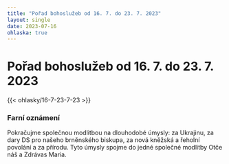 ```yaml
---
title: "Pořad bohoslužeb od 16. 7. do 23. 7. 2023"
layout: single
date: 2023-07-16
ohlaska: true
---
```

# Pořad bohoslužeb od 16. 7. do 23. 7. 2023

{{< ohlasky/16-7-23-7-23 >}}

### Farní oznámení

Pokračujme společnou modlitbou na dlouhodobé úmysly: za Ukrajinu, za dary DS pro našeho brněnského biskupa, za nová kněžská a řeholní povolání a za přírodu. Tyto úmysly spojme do jedné společné modlitby Otče náš a Zdrávas Maria.